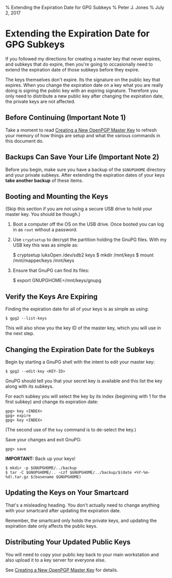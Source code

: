 % Extending the Expiration Date for GPG Subkeys
% Peter J. Jones
% July 2, 2017

# Extending the Expiration Date for GPG Subkeys

If you followed my directions for creating a master key that never
expires, and subkeys that do expire, then you're going to occasionally
need to extend the expiration date of those subkeys before they
expire.

The keys themselves don't expire.  Its the signature on the public key
that expires.  When you change the expiration date on a key what you
are really doing is signing the public key with an expiring signature.
Therefore you only need to distribute a new public key after changing
the expiration date, the private keys are not affected.

## Before Continuing (Important Note 1)

Take a moment to
read [Creating a New OpenPGP Master Key](./new-master-pgp-key.md) to
refresh your memory of how things are setup and what the various
commands in this document do.

## Backups Can Save Your Life (Important Note 2)

Before you begin, make sure you have a backup of the `$GNUPGHOME`
directory and your private subkeys.  After extending the expiration
dates of your keys **take another backup** of these items.

## Booting and Mounting the Keys

(Skip this section if you are not using a secure USB drive to hold
your master key.  You should be though.)

  1. Boot a computer off the OS on the USB drive.  Once booted you can
     log in as `root` without a password.

  2. Use `cryptsetup` to decrypt the partition holding the GnuPG
     files.  With my USB key this was as simple as:

        $ cryptsetup luksOpen /dev/sdb2 keys
        $ mkdir /mnt/keys
        $ mount /mnt/mapper/keys /mnt/keys

  3. Ensure that GnuPG can find its files:

        $ export GNUPGHOME=/mnt/keys/gnupg

## Verify the Keys Are Expiring

Finding the expiration date for all of your keys is as simple as
using:

    $ gpg2 --list-keys

This will also show you the key ID of the master key, which you will
use in the next step.

## Changing the Expiration Date for the Subkeys

Begin by starting a GnuPG shell with the intent to edit your master
key:

    $ gpg2 --edit-key <KEY-ID>

GnuPG should tell you that your secret key is available and this list
the key along with its subkeys.

For each subkey you will select the key by its index (beginning with 1
for the first subkey) and change its expiration date:

    gpg> key <INDEX>
    gpg> expire
    gpg> key <INDEX>

(The second use of the `key` command is to de-select the key.)

Save your changes and exit GnuPG:

    gpg> save

**IMPORTANT:** Back up your keys!

    $ mkdir -p $GNUPGHOME/../backup
    $ tar -C $GNUPGHOME/.. -czf $GNUPGHOME/../backup/$(date +%Y-%m-%d).tar.gz $(basename $GNUPGHOME)

## Updating the Keys on Your Smartcard

That's a misleading heading.  You don't actually need to change
anything with your smartcard after updating the expiration date.

Remember, the smartcard only holds the private keys, and updating the
expiration date only affects the public keys.

## Distributing Your Updated Public Keys

You will need to copy your public key back to your main workstation
and also upload it to a key server for everyone else.

See [Creating a New OpenPGP Master Key](./new-master-pgp-key.md) for
details.
